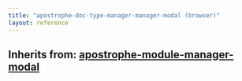 ```yaml
---
title: "apostrophe-doc-type-manager-manager-modal (browser)"
layout: reference
---
```

## Inherits from: [apostrophe-module-manager-modal](../apostrophe-module/browser-apostrophe-module-manager-modal.html)

